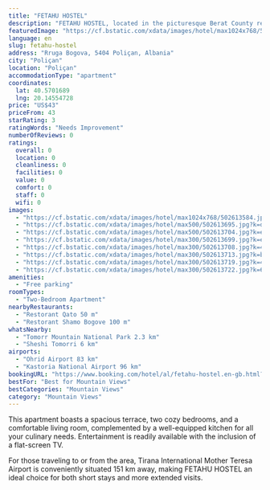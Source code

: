 ```yaml
---
title: "FETAHU HOSTEL"
description: "FETAHU HOSTEL, located in the picturesque Berat County region of Poliçan, offers guests a serene escape with its charming garden views and private balcony."
featuredImage: "https://cf.bstatic.com/xdata/images/hotel/max1024x768/502613584.jpg?k=b48a192b0b43b4c1ca0ca65f71d6c1db9d55f83350bb3ec45a879206a5af8940&o=&hp=1"
language: en
slug: fetahu-hostel
address: "Rruga Bogova, 5404 Poliçan, Albania"
city: "Poliçan"
location: "Poliçan"
accommodationType: "apartment"
coordinates:
  lat: 40.5701689
  lng: 20.14554728
price: "US$43"
priceFrom: 43
starRating: 3
ratingWords: "Needs Improvement"
numberOfReviews: 0
ratings:
  overall: 0
  location: 0
  cleanliness: 0
  facilities: 0
  value: 0
  comfort: 0
  staff: 0
  wifi: 0
images:
  - "https://cf.bstatic.com/xdata/images/hotel/max1024x768/502613584.jpg?k=b48a192b0b43b4c1ca0ca65f71d6c1db9d55f83350bb3ec45a879206a5af8940&o=&hp=1"
  - "https://cf.bstatic.com/xdata/images/hotel/max500/502613695.jpg?k=d8f75de35bd52ed09bb50c4d7c1e1da89cd39dee9110e61111589104b84a3cdf&o=&hp=1"
  - "https://cf.bstatic.com/xdata/images/hotel/max500/502613704.jpg?k=e2dc9d92739d3abf549870f0e6fb4b0e8a52fe61e298b79827d811619003438c&o=&hp=1"
  - "https://cf.bstatic.com/xdata/images/hotel/max300/502613699.jpg?k=e761e170862be8ff1d862062dcce4ca52ad1356e56302415a6ccf2e98a78f41c&o=&hp=1"
  - "https://cf.bstatic.com/xdata/images/hotel/max300/502613708.jpg?k=4e862b68e528949e20bd12e7dd65fe3fbf3ac347d2a96ab6e48e6fb6c98cb030&o=&hp=1"
  - "https://cf.bstatic.com/xdata/images/hotel/max300/502613713.jpg?k=bc557234ecc479a709256e2184d5928ef07ac96a8514f25058c714a8dad7870c&o=&hp=1"
  - "https://cf.bstatic.com/xdata/images/hotel/max300/502613719.jpg?k=4026257606ecc30c4f6ad96ce17c9e08ea617ef7fd849259a4a53ac2641755bd&o=&hp=1"
  - "https://cf.bstatic.com/xdata/images/hotel/max300/502613722.jpg?k=6ef0f9d8380b0951175a9d3b59220e290e231373d45a2dd5f6dab52a67e4d716&o=&hp=1"
amenities:
  - "Free parking"
roomTypes:
  - "Two-Bedroom Apartment"
nearbyRestaurants:
  - "Restorant Qato 50 m"
  - "Restorant Shamo Bogove 100 m"
whatsNearby:
  - "Tomorr Mountain National Park 2.3 km"
  - "Sheshi Tomorri 6 km"
airports:
  - "Ohrid Airport 83 km"
  - "Kastoria National Airport 96 km"
bookingURL: "https://www.booking.com/hotel/al/fetahu-hostel.en-gb.html?aid=8035640"
bestFor: "Best for Mountain Views"
bestCategories: "Mountain Views"
category: "Mountain Views"
---
```


This apartment boasts a spacious terrace, two cozy bedrooms, and a comfortable living room, complemented by a well-equipped kitchen for all your culinary needs. Entertainment is readily available with the inclusion of a flat-screen TV. 

For those traveling to or from the area, Tirana International Mother Teresa Airport is conveniently situated 151 km away, making FETAHU HOSTEL an ideal choice for both short stays and more extended visits.